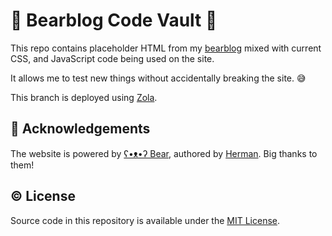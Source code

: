 # 🐻 Bearblog Code Vault 🐼

This repo contains placeholder HTML from my [bearblog](https://miguelpimentel.do/) mixed with current CSS, and JavaScript code being used on the site.

It allows me to test new things without accidentally breaking the site. 😅

This branch is deployed using [Zola](https://www.getzola.org).

## 💜 Acknowledgements

The website is powered by [ʕ•ᴥ•ʔ Bear](https://bearblog.dev/), authored by [Herman](https://github.com/HermanMartinus). Big thanks to them!

## © License

Source code in this repository is available under the [MIT License](LICENSE).
